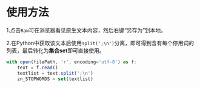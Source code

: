 # 使用方法
1.点击`Raw`可在浏览器看见原生文本内容，然后右键“另存为”到本地。

2.在Python中获取该文本后使用`split(';\n')`分离，即可得到含有每个停用词的列表，最后转化为**集合set**即可直接使用。
```js
with open(filePath, 'r', encoding='utf-8') as f:
    text = f.read()
    textlist = text.split(';\n')
    zn_STOPWORDS = set(textlist)
```
